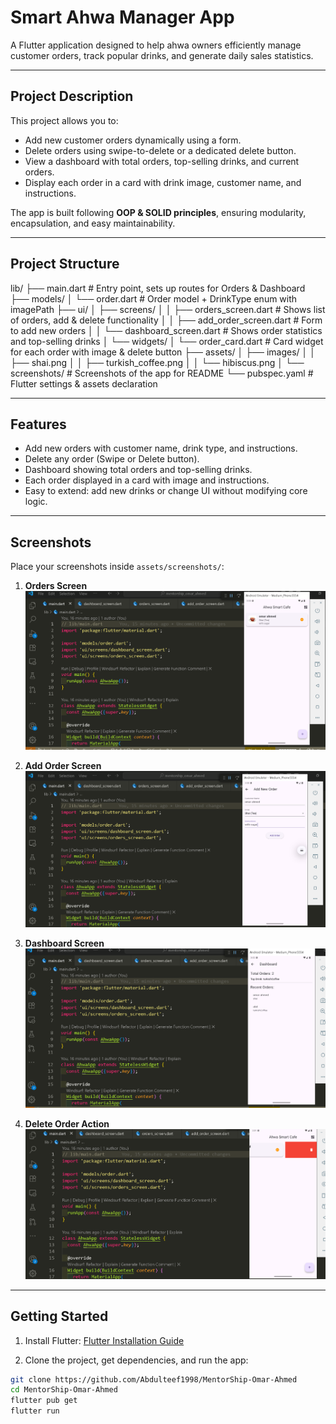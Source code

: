 # Smart Ahwa Manager App

A Flutter application designed to help ahwa owners efficiently manage customer orders, track popular drinks, and generate daily sales statistics.

---

## Project Description

This project allows you to:  
- Add new customer orders dynamically using a form.  
- Delete orders using swipe-to-delete or a dedicated delete button.  
- View a dashboard with total orders, top-selling drinks, and current orders.  
- Display each order in a card with drink image, customer name, and instructions.  

The app is built following **OOP & SOLID principles**, ensuring modularity, encapsulation, and easy maintainability.

---

## Project Structure
lib/
├── main.dart                 # Entry point, sets up routes for Orders & Dashboard
├── models/
│   └── order.dart            # Order model + DrinkType enum with imagePath
├── ui/
│   ├── screens/
│   │   ├── orders_screen.dart       # Shows list of orders, add & delete functionality
│   │   ├── add_order_screen.dart    # Form to add new orders
│   │   └── dashboard_screen.dart    # Shows order statistics and top-selling drinks
│   └── widgets/
│       └── order_card.dart          # Card widget for each order with image & delete button
├── assets/
│   ├── images/
│   │   ├── shai.png
│   │   ├── turkish_coffee.png
│   │   └── hibiscus.png
│   └── screenshots/                 # Screenshots of the app for README
└── pubspec.yaml                      # Flutter settings & assets declaration



---

## Features

- Add new orders with customer name, drink type, and instructions.  
- Delete any order (Swipe or Delete button).  
- Dashboard showing total orders and top-selling drinks.  
- Each order displayed in a card with image and instructions.  
- Easy to extend: add new drinks or change UI without modifying core logic.  

---

## Screenshots

Place your screenshots inside `assets/screenshots/`:

1. **Orders Screen**  
![Orders Screen](assets/screenshots/orders_screen.png)

2. **Add Order Screen**  
![Add Order Screen](assets/screenshots/add_order_screen.png)

3. **Dashboard Screen**  
![Dashboard Screen](assets/screenshots/dashboard_screen.png)

4. **Delete Order Action**  
![Delete Order Screen](assets/screenshots/delete_order_screen.png)

---

## Getting Started

1. Install Flutter: [Flutter Installation Guide](https://docs.flutter.dev/get-started/install)  

2. Clone the project, get dependencies, and run the app:

```bash
git clone https://github.com/Abdulteef1998/MentorShip-Omar-Ahmed
cd MentorShip-Omar-Ahmed
flutter pub get
flutter run
